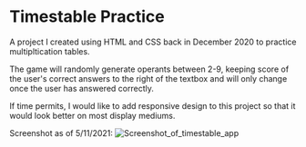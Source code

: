 # Timestable Practice

A project I created using HTML and CSS back in December 2020 to practice multipltication tables. 

The game will randomly generate operants between 2-9, keeping score of the user's correct answers to the right of the textbox and will only change once the user has answered correctly. 

If time permits, I would like to add responsive design to this project so that it would look better on most display mediums.

Screenshot as of 5/11/2021:
![Screenshot_of_timestable_app](https://user-images.githubusercontent.com/40622257/117924491-123fe700-b2b3-11eb-9627-4cf0d7ffd7fc.png)

